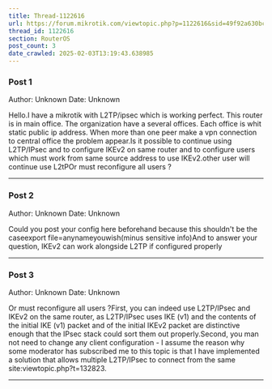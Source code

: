 ```yaml
---
title: Thread-1122616
url: https://forum.mikrotik.com/viewtopic.php?p=1122616&sid=49f92a630bc7970d8ca50523be880e8f#p1122616
thread_id: 1122616
section: RouterOS
post_count: 3
date_crawled: 2025-02-03T13:19:43.638985
---
```


### Post 1
Author: Unknown
Date: Unknown

Hello.I have a mikrotik with L2TP/ipsec which is working perfect. This router is in main office. The organization have a several offices. Each office is whit static public ip address. When more than one peer make a vpn connection to central office the problem appear.Is it possible to continue using L2TP/IPsec and to configure IKEv2 on same router and to configure users which must work from same source address to use IKEv2.other user will continue use L2tPOr must reconfigure all users ?

---
### Post 2
Author: Unknown
Date: Unknown

Could you post your config here beforehand because this shouldn't be the caseexport file=anynameyouwish(minus sensitive info)And to answer your question, IKEv2 can work alongside L2TP if configured properly

---
### Post 3
Author: Unknown
Date: Unknown

Or must reconfigure all users ?First, you can indeed use L2TP/IPsec and IKEv2 on the same router, as L2TP/IPsec uses IKE (v1) and the contents of the initial IKE (v1) packet and of the initial IKEv2 packet are distinctive enough that the IPsec stack could sort them out properly.Second, you man not need to change any client configuration - I assume the reason why some moderator has subscribed me to this topic is that I have implemented a solution that allows multiple L2TP/IPsec to connect from the same site:viewtopic.php?t=132823.

---
